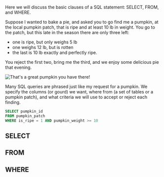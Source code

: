 Here we will discuss the basic clauses of a SQL statement: SELECT, FROM, and WHERE. 

Suppose I wanted to bake a pie, and asked you to go find me a pumpkin, at the local pumpkin patch, that is ripe and at least 10 lb in weight. You go to the patch, but this late in the season there are only three left: 
* one is ripe, but only weighs 5 lb
* one weighs 12 lb, but is rotten
* the last is 10 lb exactly and perfectly ripe. 

You reject the first two, bring me the third, and we enjoy some delicious pie that evening.

![That's a great pumpkin you have there!](https://upload.wikimedia.org/wikipedia/en/7/74/GreatPumpkin.jpg)

Many SQL queries are phrased just like my request for a pumpkin. We specify the columns (or gourd) we want, where from (a set of tables or a pumpkin patch), and what criteria we will use to accept or reject each finding.

```SQL
SELECT pumpkin_id
FROM pumpkin_patch
WHERE is_ripe = 1 AND pumpkin_weight >= 10
```

## SELECT

## FROM

## WHERE
